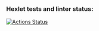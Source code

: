 ### Hexlet tests and linter status:
[![Actions Status](https://github.com/pvyagodin/frontend-project-lvl1/workflows/hexlet-check/badge.svg)](https://github.com/pvyagodin/frontend-project-lvl1/actions)
